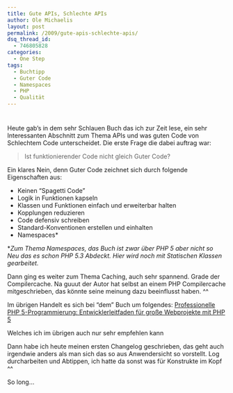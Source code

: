 ```yaml
---
title: Gute APIs, Schlechte APIs
author: Ole Michaelis
layout: post
permalink: /2009/gute-apis-schlechte-apis/
dsq_thread_id:
  - 746805828
categories:
  - One Step
tags:
  - Buchtipp
  - Guter Code
  - Namespaces
  - PHP
  - Qualität
---
```

# 

Heute gab’s in dem sehr Schlauen Buch das ich zur Zeit lese, ein sehr Interessanten Abschnitt zum Thema APIs und was guten Code von Schlechtem Code unterscheidet. Die erste Frage die dabei auftrag war:

> Ist funktionierender Code nicht gleich Guter Code?

Ein klares Nein, denn Guter Code zeichnet sich durch folgende Eigenschaften aus:

*   Keinen “Spagetti Code”
*   Logik in Funktionen kapseln
*   Klassen und Funktionen einfach und erweiterbar halten
*   Kopplungen reduzieren
*   Code defensiv schreiben
*   Standard-Konventionen erstellen und einhalten
*   Namespaces*

**Zum Thema Namespaces, das Buch ist zwar über PHP 5 aber nicht so Neu das es schon PHP 5.3 Abdeckt. Hier wird noch mit Statischen Klassen gearbeitet.*

Dann ging es weiter zum Thema Caching, auch sehr spannend. Grade der Compilercache. Na guuut der Autor hat selbst an einem PHP Compilercache mitgeschrieben, das könnte seine meinung dazu beeinflusst haben. ^^

Im übrigen Handelt es sich bei “dem” Buch um folgendes: [Professionelle PHP 5-Programmierung: Entwicklerleitfaden für große Webprojekte mit PHP 5][1]

 [1]: http://www.amazon.de/Professionelle-PHP-5-Programmierung-Entwicklerleitfaden-Webprojekte/dp/3827323819

Welches ich im übrigen auch nur sehr empfehlen kann

Dann habe ich heute meinen ersten Changelog geschrieben, das geht auch irgendwie anders als man sich das so aus Anwendersicht so vorstellt. Log durcharbeiten und Abtippen, ich hatte da sonst was für Konstrukte im Kopf ^^

So long…

